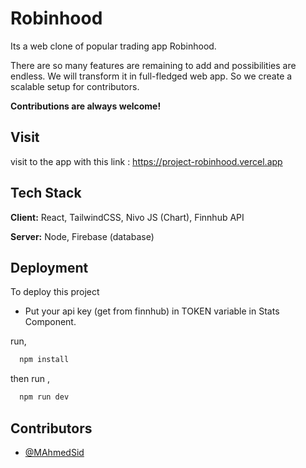 
# Robinhood

Its a web clone of popular trading app Robinhood. 

There are so many features are remaining to add and possibilities are endless. We will transform it in full-fledged web app. So we create a scalable setup for contributors. 

**Contributions are always welcome!**







## Visit

visit to the app with this link : https://project-robinhood.vercel.app


## Tech Stack

**Client:** React, TailwindCSS, Nivo JS (Chart), Finnhub API

**Server:** Node, Firebase (database)


## Deployment

To deploy this project

- Put your api key (get from finnhub) in TOKEN variable in Stats Component.

run,

```bash
  npm install
```

then run ,

```bash
  npm run dev
```


## Contributors

- [@MAhmedSid](https://www.github.com/MAhmedSid)

